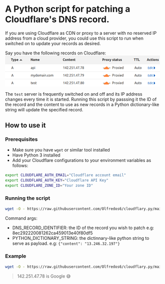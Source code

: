 
# A Python script for patching a Cloudflare's DNS record.

If you are using Cloudflare as CDN or proxy to a server with no reserved IP address from a cloud provider, you could use this script to run when switched on to update your records as desired.

Say you have the following records on Cloudflare:
![Alt text](image.png)

The `test` server is frequently switched on and off and its IP address changes every time it is started. Running this script by passsing it the ID of the record and the content to use as new records in a Python dictionary-like string will update the specified record.

## How to use it
### Prerequisites
- Make sure you have `wget` or similar tool installed
- Have Python 3 installed
- Add your Cloudflare configurations to your environment variables as follows:
```bash
export CLOUDFLARE_AUTH_EMAIL="Cloudflare account email"
export CLOUDFLARE_AUTH_KEY="Cloudflare API Key"
export CLOUDFLARE_ZONE_ID="Your zone ID"
```

### Running the script


```bash
wget -O - https://raw.githubusercontent.com/Olfredos6/cloudflary.py/main/cloudflary.py | python3 - DNS_RECORD_IDENTIFIER "PYTHON_DICTIONARY_STRING"
```

Command args:
- DNS_RECORD_IDENTIFIER: the ID of the record you wish to patch e.g: 8ec292220081262ca459013e40f80df5
- PYTHON_DICTIONARY_STRING: the dictinnary-like python string to serve as payload. e.g: `{"content": "13.246.32.197"}`


### Example
```bash
wget -O - https://raw.githubusercontent.com/Olfredos6/cloudflary.py/main/cloudflary.py |python3 - 8ec292220081262ca459013e40f80df5 '{"content": "142.251.47.78"}'
```

> 142.251.47.78 is Google :sweat_smile:
